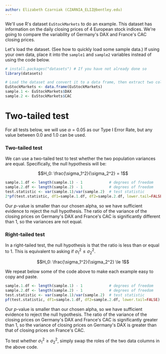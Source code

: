 ```yaml
---
author: Elizabeth Czarniak (CZARNIA_ELIZ@bentley.edu)
---
```


We'll use R's dataset `EuStockMarkets` to do an example. This dataset has
information on the daily closing prices of 4 European stock indices.
We're going to compare the variability of Germany's DAX and France's CAC
closing prices.

Let's load the dataset.  (See how to quickly load some sample data.)
If using your own data, place it into the `sample1` and `sample2` variables
instead of using the code below.

```R
# install.packages("datasets") # If you have not already done so
library(datasets)

# Load the dataset and convert it to a data frame, then extract two columns
EuStockMarkets <- data.frame(EuStockMarkets)
sample.1 <- EuStockMarkets$DAX
sample.2 <- EuStockMarkets$CAC
```

# Two-tailed test

For all tests below, we will use $\alpha=0.05$ as our Type I Error Rate, but any
value between 0.0 and 1.0 can be used.

### Two-tailed test

We can use a two-tailed test to test whether the two population variances are
equal.  Specifically, the null hypothesis will be:

$$H_0: \frac{\sigma_1^2}{\sigma_2^2} = 1$$

```R
sample.1.df <- length(sample.1) - 1            # degrees of freedom
sample.2.df <- length(sample.2) - 1            # degrees of freedom
test.statistic <- var(sample.1)/var(sample.2)  # test statistic
2*pf(test.statistic, df1=sample.1.df, df2=sample.2.df, lower.tail=FALSE) # p-value
```

Our $p$-value is smaller than our chosen alpha, so we have sufficient evidence
to reject the null hypothesis. The ratio of the variance of the closing prices
on Germany's DAX and France's CAC is significantly different than 1, so the
variances are not equal.

### Right-tailed test

In a right-tailed test, the null hypothesis is that the ratio is less than or
equal to 1.  This is equivalent to asking if $\sigma_1^2 \le \sigma_2^2$.

$$H_0: \frac{\sigma_1^2}{\sigma_2^2} \le 1$$

We repeat below some of the code above to make each example easy to copy and paste.

```R
sample.1.df <- length(sample.1) - 1            # degrees of freedom
sample.2.df <- length(sample.2) - 1            # degrees of freedom
test.statistic <- var(sample.1)/var(sample.2)  # test statistic
pf(test.statistic, df1=sample.1.df, df2=sample.2.df, lower.tail=FALSE) # p-value
```

Our $p$-value is smaller than our chosen alpha, so we have sufficient evidence
to reject the null hypothesis. The ratio of the variance of the closing prices
on Germany's DAX and France's CAC is significantly greater than 1, so the
variance of closing prices on Germany's DAX is greater than that of closing
prices on France's CAC.

To test whether $\sigma_1^2 \ge \sigma_2^2$, simply swap the roles of the two
data columns in the above code.
